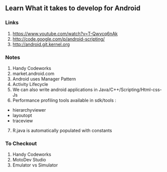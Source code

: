## Learn What it takes to develop for Android

### Links
1. https://www.youtube.com/watch?v=T-Qwvcq6nAk
2. http://code.google.com/p/android-scripting/
3. http://android.git.kernel.org

### Notes
1. Handy Codeworks
2. market.android.com
3. Android uses Manager Pattern
4. Activity Lifecycle
5. We can also write android applications in Java/C++/Scripting/Html-css-Js
6. Performance profiling tools available in sdk/tools : 
- hierarchyviewer
- layoutopt
- traceview
7. R.java is automatically populated with constants

### To Checkout
1. Handy Codeworks
2. MotoDev Studio
3. Emulator vs Simulator